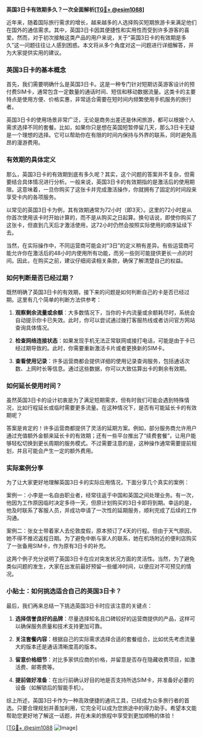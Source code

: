 **英国3日卡有效期多久？一次全面解析[[TG💪+ @esim1088](https://t.me/s/esim1088)]**

近年来，随着国际旅行需求的增长，越来越多的人选择购买短期旅游卡来满足他们在国外的通信需求。其中，英国3日卡因其便捷性和实用性而受到许多游客的喜爱。然而，对于初次接触这类产品的用户来说，关于“英国3日卡的有效期是多久”这一问题往往让人感到困惑。本文将从多个角度对这一问题进行详细解答，并为大家提供实用的建议。

### 英国3日卡的基本概念

首先，我们需要明确什么是英国3日卡。这是一种专门针对短期访英游客设计的预付费SIM卡，通常包含一定数量的通话时间、短信和移动数据流量。这类卡的主要特点是使用方便、价格实惠，非常适合需要在短时间内频繁使用手机服务的旅行者。

英国3日卡的使用场景非常广泛，无论是商务出差还是休闲旅游，都可以根据个人需求选择不同的套餐。比如，如果你只是想在英国短暂停留几天，那么3日卡无疑是一个理想的选择。它可以帮助你在有限的时间内保持与外界的联系，同时避免高昂的漫游费用。

### 有效期的具体定义

那么，英国3日卡的有效期到底有多久呢？其实，这个问题的答案并不复杂，但需要结合具体情况进行分析。一般来说，英国3日卡的有效期指的是激活后的使用期限。这意味着，一旦你购买了这张卡并完成激活操作，你就拥有了固定的时间段来享受卡内的各项服务。

以常见的英国3日卡为例，其有效期通常为72小时（即3天）。这里的72小时是从你首次使用该卡时开始计算的，而不是从购买之日起算。换句话说，即使你购买了这张卡，但直到几天后才激活使用，这72小时仍然会按照实际使用的顺序延续下去。

当然，在实际操作中，不同运营商可能会对“3日”的定义稍有差异。有些运营商可能允许你在激活后的48小时内使用所有功能，而另一些则可能提供更长一点的时间。因此，在购买之前，建议仔细阅读相关条款，确保了解清楚自己的权益。

### 如何判断是否已经过期？

既然明确了英国3日卡的有效期，接下来的问题是如何判断自己的卡是否已经过期。这里有几个简单的判断方法供参考：

1. **观察剩余流量或余额**：大多数情况下，当你的卡内流量或余额耗尽时，系统会自动提示你卡已失效。此时，你可以尝试通过拨打客服热线或者访问官方网站查询具体情况。
   
2. **检查网络连接状态**：如果发现手机无法正常联网或接打电话，可能是由于卡已经过期导致的。此时，你需要重新激活卡片或者更换新的SIM卡。

3. **查看使用记录**：许多运营商都会提供详细的使用记录查询服务，包括通话次数、上网时长等信息。通过这些数据，你可以大致估算出卡的剩余有效期。

### 如何延长使用时间？

虽然英国3日卡的设计初衷是为了满足短期需求，但有时我们可能会遇到特殊情况，比如行程延长或临时需要更多流量。在这种情况下，是否有可能延长卡的有效期呢？

答案是肯定的！许多运营商都提供了灵活的延期方案。例如，部分服务商允许用户通过充值额外金额来延长卡的有效期；还有一些平台推出了“续费套餐”，让用户能够轻松切换到更长周期的服务模式。不过需要注意的是，这种操作通常需要提前规划，并且可能会产生一定的额外费用。

### 实际案例分享

为了让大家更好地理解英国3日卡的实际应用情况，下面分享几个真实的案例：

案例一：小李是一名自由职业者，经常往返于中国和英国之间处理业务。有一次，他因为工作原因临时决定多待一天，但原计划购买的3日卡即将到期。幸运的是，他及时联系了客服人员，并成功申请了一次性的延期服务，顺利完成了后续的工作沟通。

案例二：张女士带着家人去伦敦度假，原本预订了4天的行程。但由于天气原因，她不得不推迟返程日期。为了避免中断与家人的联系，她在机场附近的便利店购买了一张备用SIM卡，作为原有3日卡的补充。

这两个例子充分说明了英国3日卡在应对突发状况方面的灵活性。当然，为了避免类似问题的发生，大家在出发前最好预留一些缓冲时间，以便应对不可预见的情况。

### 小贴士：如何挑选适合自己的英国3日卡？

最后，我们再来总结一下挑选英国3日卡时应该注意的关键点：

1. **选择信誉良好的品牌**：尽量选择知名且口碑较好的运营商提供的产品，这样可以确保服务质量和技术支持更加可靠。

2. **关注套餐内容**：根据自己的实际需求选择合适的套餐组合，比如优先考虑流量大的版本还是通话清晰度高的版本。

3. **留意价格细节**：对比多家供应商的价格，并留意是否存在隐藏收费项目，如激活费、邮寄费等。

4. **提前做好准备**：在出行前确认好目的地是否支持所选SIM卡，并准备好必要的设备（如解锁后的智能手机）。

综上所述，英国3日卡作为一种高效便捷的通讯工具，已经成为众多旅行者的首选。只要合理规划并善加利用，它完全可以成为您旅途中的得力助手。希望本文能帮助您更好地了解这一话题，并在未来的旅程中享受到更加顺畅的体验！

[[TG💪+ @esim1088](https://t.me/s/esim1088) ![Image](https://i.postimg.cc/4NQfJmqS/Snipaste-2025-05-13-00-14-12.png)]